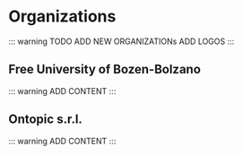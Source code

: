 # Organizations

::: warning TODO
ADD NEW ORGANIZATIONs
ADD LOGOS
:::

## Free University of Bozen-Bolzano

::: warning
ADD CONTENT
:::

## Ontopic s.r.l.

::: warning
ADD CONTENT
:::

